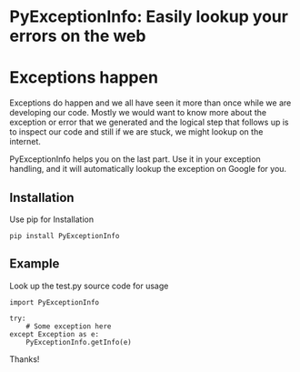 PyExceptionInfo: Easily lookup your errors on the web
=====================================================

# Exceptions happen

Exceptions do happen and we all have seen it more than once while we are
developing our code. Mostly we would want to know more about the exception or
error that we generated and the logical step that follows up is to inspect our
code and still if we are stuck, we might lookup on the internet.

PyExceptionInfo helps you on the last part. Use it in your exception handling,
and it will automatically lookup the exception on Google for you.

## Installation

Use pip for Installation

    pip install PyExceptionInfo

## Example

Look up the test.py source code for usage

    import PyExceptionInfo

    try:
        # Some exception here
    except Exception as e:
        PyExceptionInfo.getInfo(e)

Thanks!

